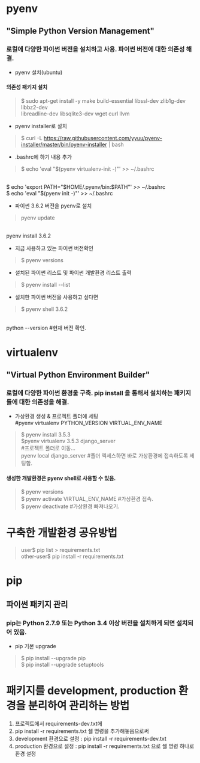 # pyenv
## "Simple Python Version Management"
### 로컬에 다양한 파이썬 버전을 설치하고 사용. 파이썬 버전에 대한 의존성 해결.

- pyenv 설치(ubuntu)
#### 의존성 패키지 설치
>$ sudo apt-get install -y make build-essential libssl-dev zlib1g-dev libbz2-dev \
libreadline-dev libsqlite3-dev wget curl llvm

- pyenv installer로 설치
>$ curl -L https://raw.githubusercontent.com/yyuu/pyenv-installer/master/bin/pyenv-installer | bash

-  .bashrc에 하기 내용 추가
>$ echo 'eval "$(pyenv virtualenv-init -)"' >> ~/.bashrc
<br/>
$ echo 'export PATH="$HOME/.pyenv/bin:$PATH"' >> ~/.bashrc
<br/>
$ echo 'eval "$(pyenv init -)"' >> ~/.bashrc

- 파이썬 3.6.2 버전을 pyenv로 설치
>pyenv update
<br/>
pyenv install 3.6.2

- 지금 사용하고 있는 파이썬 버전확인
>$ pyenv versions
- 설치된 파이썬 리스트 및 파이썬 개발환경 리스트 출력
> $ pyenv install --list

- 설치한 파이썬 버전을 사용하고 싶다면
> $ pyenv shell 3.6.2
<br/>
python --version #현재 버전 확인.

# virtualenv
## "Virtual Python Environment Builder"
### 로컬에 다양한 파이썬 환경울 구축. pip install 을 통해서 설치하는 패키지들에 대한 의존성을 해결.
- 가상환경 생성 & 프로젝트 폴더에 세팅<br/>
#pyenv virtualenv PYTHON_VERSION VIRTUAL_ENV_NAME
>$ pyenv install 3.5.3<br/>
$pyenv virtualenv 3.5.3 django_server<br/>
#프로젝트 폴더로 이동...<br/>
pyenv local django_server
#폴더 엑세스하면 바로 가상환경에 접속하도록 세팅함.
#### 생성한 개발환경은 pyenv shell로 사용할 수 있음.
>$ pyenv versions<br/>
$ pyenv activate VIRTUAL_ENV_NAME #가상환경 접속.<br/>
$ pyenv deactivate #가상환경 빠져나오기.

# 구축한 개발환경 공유방법
>user$ pip list > requirements.txt<br/>
other-user$ pip install -r requirements.txt  

# pip
## 파이썬 패키지 관리
### pip는 Python 2.7.9 또는 Python 3.4 이상 버전을 설치하게 되면 설치되어 있음.
- pip 기본 upgrade
>$ pip install --upgrade pip<br/>
$ pip install --upgrade setuptools

# 패키지를 development, production 환경을 분리하여 관리하는 방법
1. 프로젝트에서 requirements-dev.txt에 
2. pip install -r requirements.txt 쉘 명령을 추가해놓음으로써
3. development 환경으로 설정 : pip install -r requirements-dev.txt
4. production 환경으로 설정 : pip install -r requirements.txt 으로 쉘 명령 하나로 환경 설정